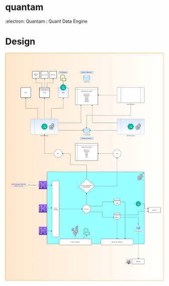 # quantam
:electron: Quantam : Quant Data Engine



# Design
![Master Engine Diagram](https://github.com/QuantaVerse/quantam/blob/master/diagram/QuantamEngine%4050%25.png "Master Engine Diagram")

